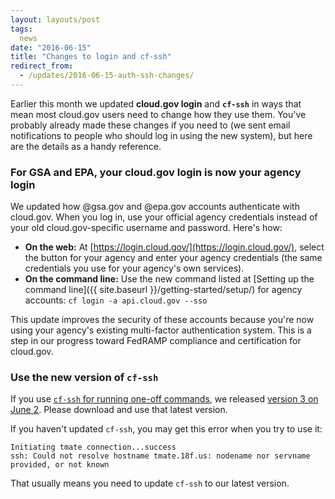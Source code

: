 ```yaml
---
layout: layouts/post
tags:
  news
date: "2016-06-15"
title: "Changes to login and cf-ssh"
redirect_from:
  - /updates/2016-06-15-auth-ssh-changes/
---
```


Earlier this month we updated **cloud.gov login** and **`cf-ssh`** in ways that mean most cloud.gov users need to change how they use them. You've probably already made these changes if you need to (we sent email notifications to people who should log in using the new system), but here are the details as a handy reference.
<!--more-->

### For GSA and EPA, your cloud.gov login is now your agency login

We updated how @gsa.gov and @epa.gov accounts authenticate with cloud.gov. When you log in, use your official agency credentials instead of your old cloud.gov-specific username and password. Here's how:

* **On the web:** At [https://login.cloud.gov/](https://login.cloud.gov/), select the button for your agency and enter your agency credentials (the same credentials you use for your agency's own services).
* **On the command line:** Use the new command listed at [Setting up the command line]({{ site.baseurl }}/getting-started/setup/) for agency accounts: `cf login -a api.cloud.gov --sso`

This update improves the security of these accounts because you're now using your agency's existing multi-factor authentication system. This is a step in our progress toward FedRAMP compliance and certification for cloud.gov.

### Use the new version of `cf-ssh`

If you use [`cf-ssh` for running one-off commands](https://cloud.gov/docs/management/using-ssh/), we released [version 3 on June 2](https://github.com/18F/cf-ssh/releases/). Please download and use that latest version.

If you haven't updated `cf-ssh`, you may get this error when you try to use it:

    Initiating tmate connection...success
    ssh: Could not resolve hostname tmate.18f.us: nodename nor servname provided, or not known

That usually means you need to update `cf-ssh` to our latest version.
